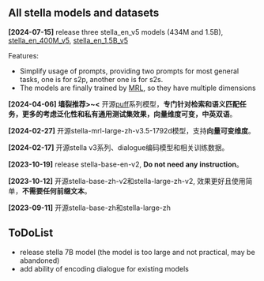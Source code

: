 ## All stella models and datasets

**[2024-07-15]** release three stella_en_v5 models (434M and 1.5B), [stella_en_400M_v5](https://huggingface.co/infgrad), [stella_en_1.5B_v5](https://huggingface.co/infgrad)

Features:
- Simplify usage of prompts, providing two prompts for most general tasks, one is for s2p, another one is for s2s.
- The models are finally trained by [MRL](https://arxiv.org/abs/2205.13147), so they have multiple dimensions

**[2024-04-06] 墙裂推荐>~<** 开源[puff](https://huggingface.co/infgrad/puff-base-v1)系列模型，**专门针对检索和语义匹配任务，更多的考虑泛化性和私有通用测试集效果，向量维度可变，中英双语**。

**[2024-02-27]** 开源stella-mrl-large-zh-v3.5-1792d模型，支持**向量可变维度**。

**[2024-02-17]** 开源stella v3系列、dialogue编码模型和相关训练数据。

**[2023-10-19]** release stella-base-en-v2, **Do not need any instruction**。

**[2023-10-12]** 开源stella-base-zh-v2和stella-large-zh-v2, 效果更好且使用简单，**不需要任何前缀文本**。

**[2023-09-11]** 开源stella-base-zh和stella-large-zh



## ToDoList

- release stella 7B model (the model is too large and not practical, may be abandoned)
- add ability of encoding dialogue for existing models
